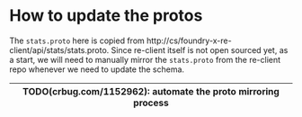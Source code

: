 # How to update the protos

The `stats.proto` here is copied from http://cs/foundry-x-re-client/api/stats/stats.proto. Since re-client itself is not open sourced yet, as a start, we will need to manually mirror the `stats.proto` from the re-client repo whenever we need to update the schema.

| TODO(crbug.com/1152962): automate the proto mirroring process |
|---------------------------------------------------------------|